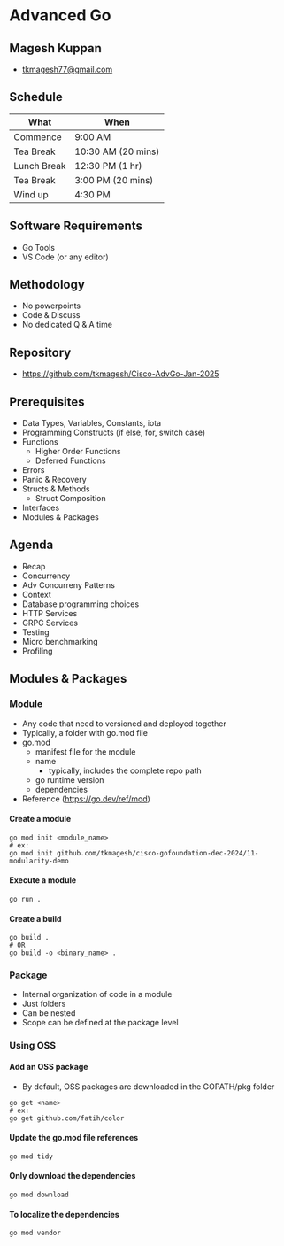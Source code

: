 # Advanced Go

## Magesh Kuppan
- tkmagesh77@gmail.com

## Schedule
| What | When |
|------|------|
| Commence | 9:00 AM |
| Tea Break | 10:30 AM (20 mins) |
| Lunch Break | 12:30 PM (1 hr) |
| Tea Break | 3:00 PM (20 mins) |
| Wind up | 4:30 PM |

## Software Requirements
- Go Tools
- VS Code (or any editor)

## Methodology
- No powerpoints
- Code & Discuss
- No dedicated Q & A time

## Repository
- https://github.com/tkmagesh/Cisco-AdvGo-Jan-2025

## Prerequisites
- Data Types, Variables, Constants, iota
- Programming Constructs (if else, for, switch case)
- Functions
    - Higher Order Functions
    - Deferred Functions
- Errors
- Panic & Recovery
- Structs & Methods
    - Struct Composition
- Interfaces
- Modules & Packages

## Agenda
- Recap
- Concurrency
- Adv Concurreny Patterns
- Context
- Database programming choices
- HTTP Services
- GRPC Services
- Testing
- Micro benchmarking
- Profiling

## Modules & Packages
### Module
- Any code that need to versioned and deployed together
- Typically, a folder with go.mod file
- go.mod
    - manifest file for the module
    - name
        - typically, includes the complete repo path
    - go runtime version
    - dependencies
- Reference (https://go.dev/ref/mod)
#### Create a module
```shell
go mod init <module_name>
# ex:
go mod init github.com/tkmagesh/cisco-gofoundation-dec-2024/11-modularity-demo
```

#### Execute a module
```shell
go run .
```

#### Create a build
```shell
go build .
# OR
go build -o <binary_name> .
```

### Package
- Internal organization of code in a module
- Just folders
- Can be nested
- Scope can be defined at the package level

### Using OSS 
#### Add an OSS package
- By default, OSS packages are downloaded in the GOPATH/pkg folder
```shell
go get <name>
# ex:
go get github.com/fatih/color
```
#### Update the go.mod file references
```shell
go mod tidy
```
#### Only download the dependencies
```shell
go mod download
```
#### To localize the dependencies
```shell
go mod vendor
```

